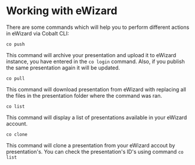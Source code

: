 # Working with eWizard

There are some commands which will help you to perform different actions in eWizard via Cobalt CLI:

    co push

This command will archive your presentation and upload it to eWizard instance, you have entered in the `co login` command. Also, if you publish the same presentation again it will be updated.

    co pull

This command will download presentation from eWizard with replacing all the files in the presentation folder where the command was ran.

    co list
    
This command will display a list of presentations available in your eWizard account.

    co clone 

This command will clone a presentation from your eWizard accout by presentation's. You can check the presentation's ID's using command `co list`

